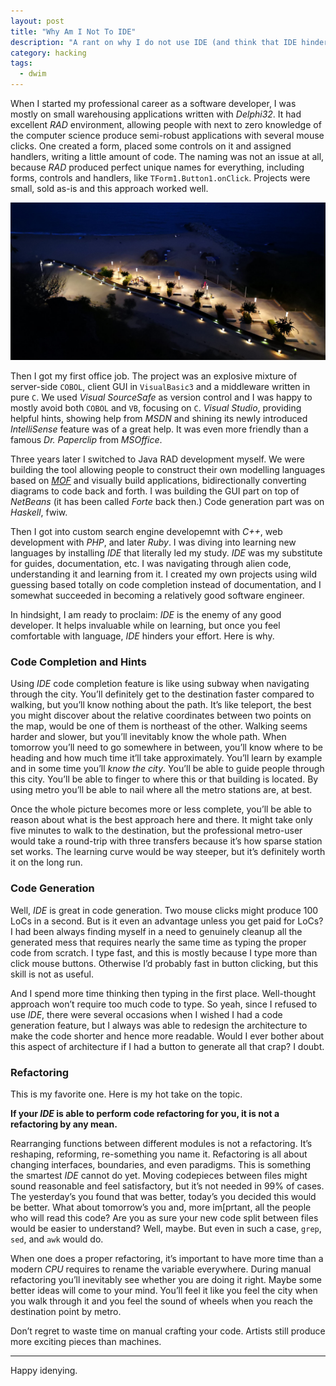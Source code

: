 ```yaml
---
layout: post
title: "Why Am I Not To IDE"
description: "A rant on why I do not use IDE (and think that IDE hinders the good developers more than helps)"
category: hacking
tags:
  - dwim
---
```


When I started my professional career as a software developer, I was mostly on small warehousing applications written with _Delphi32_. It had excellent _RAD_ environment, allowing people with next to zero knowledge of the computer science produce semi-robust applications with several mouse clicks. One created a form, placed some controls on it and assigned handlers, writing a little amount of code. The naming was not an issue at all, because _RAD_ produced perfect unique names for everything, including forms, controls and handlers, like `TForm1.Button1.onClick`. Projects were small, sold as-is and this approach worked well.

![Night in Montgat](/img/montgat-hill-night.jpg)

Then I got my first office job. The project was an explosive mixture of server-side `COBOL`, client GUI in `VisualBasic3` and a middleware written in pure `C`. We used _Visual SourceSafe_ as version control and I was happy to mostly avoid both `COBOL` and `VB`, focusing on `C`. _Visual Studio_, providing helpful hints, showing help from _MSDN_ and shining its newly introduced _IntelliSense_ feature was of a great help. It was even more friendly than a famous _Dr. Paperclip_ from _MSOffice_.

Three years later I switched to Java RAD development myself. We were building the tool allowing people to construct their own modelling languages based on [_MOF_](https://www.omg.org/spec/MOF/) and visually build applications, bidirectionally converting diagrams to code back and forth. I was building the GUI part on top of _NetBeans_ (it has been called _Forte_ back then.) Code generation part was on _Haskell_, fwiw.

Then I got into custom search engine developemnt with _C++_, web development with _PHP_, and later _Ruby_. I was diving into learning new languages by installing _IDE_ that literally led my study. _IDE_ was my substitute for guides, documentation, etc. I was navigating through alien code, understanding it and learning from it. I created my own projects using wild guessing based totally on code completion instead of documentation, and I somewhat succeeded in becoming a relatively good software engineer.

In hindsight, I am ready to proclaim: _IDE_ is the enemy of any good developer. It helps invaluable while on learning, but once you feel comfortable with language, _IDE_ hinders your effort. Here is why.

### Code Completion and Hints

Using _IDE_ code completion feature is like using subway when navigating through the city. You’ll definitely get to the destination faster compared to walking, but you’ll know nothing about the path. It’s like teleport, the best you might discover about the relative coordinates between two points on the map, would be one of them is northeast of the other. Walking seems harder and slower, but you’ll inevitably know the whole path. When tomorrow you’ll need to go somewhere in between, you’ll know where to be heading and how much time it’ll take approximately. You’ll learn by example and in some time you’ll _know the city_. You’ll be able to guide people through this city. You’ll be able to finger to where this or that building is located. By using metro you’ll be able to nail where all the metro stations are, at best.

Once the whole picture becomes more or less complete, you’ll be able to reason about what is the best approach here and there. It might take only five minutes to walk to the destination, but the professional metro-user would take a round-trip with three transfers because it’s how sparse station set works. The learning curve would be way steeper, but it’s definitely worth it on the long run.

### Code Generation

Well, _IDE_ is great in code generation. Two mouse clicks might produce 100 LoCs in a second. But is it even an advantage unless you get paid for LoCs? I had been always finding myself in a need to genuinely cleanup all the generated mess that requires nearly the same time as typing the proper code from scratch. I type fast, and this is mostly because I type more than click mouse buttons. Otherwise I’d probably fast in button clicking, but this skill is not as useful.

And I spend more time thinking then typing in the first place. Well-thought approach won’t require too much code to type. So yeah, since I refused to use _IDE_, there were several occasions when I wished I had a code generation feature, but I always was able to redesign the architecture to make the code shorter and hence more readable. Would I ever bother about this aspect of architecture if I had a button to generate all that crap? I doubt.

### Refactoring

This is my favorite one. Here is my hot take on the topic.

**If your _IDE_ is able to perform code refactoring for you, it is not a refactoring by any mean.**

Rearranging functions between different modules is not a refactoring. It’s reshaping, reforming, re-something you name it. Refactoring is all about changing interfaces, boundaries, and even paradigms. This is something the smartest _IDE_ cannot do yet. Moving codepieces between files might sound reasonable and feel satisfactory, but it’s not needed in 99% of cases. The yesterday’s you found that was better, today’s you decided this would be better. What about tomorrow’s you and, more im[prtant, all the people who will read this code? Are you as sure your new code split between files would be easier to understand? Well, maybe. But even in such a case, `grep`, `sed`, and `awk` would do.

When one does a proper refactoring, it’s important to have more time than a modern _CPU_ requires to rename the variable everywhere. During manual refactoring you’ll inevitably see whether you are doing it right. Maybe some better ideas will come to your mind. You’ll feel it like you feel the city when you walk through it and you feel the sound of wheels when you reach the destination point by metro.

Don’t regret to waste time on manual crafting your code. Artists still produce more exciting pieces than machines.

---

Happy idenying.
